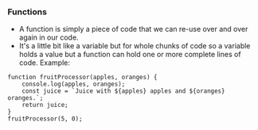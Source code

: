 ### Functions

- A function is simply a piece of code that we can re-use over and over again in our code.
- It's a little bit like a variable but for whole chunks of code so a variable holds a value but a function can hold one or more complete lines of code.
Example:
```
function fruitProcessor(apples, oranges) {
    console.log(apples, oranges);
    const juice = `Juice with ${apples} apples and ${oranges} oranges.`;
    return juice;
}
fruitProcessor(5, 0);
```